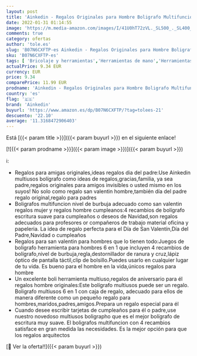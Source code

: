 ```yaml
---
layout: post
title: 'Ainkedin - Regalos Originales para Hombre Boligrafo Multifuncion Regalos Amigo Invisible Divertidos Regalos San Valentin Hombre Dia Del Padre Regalos Originales Boli Multiusos Regalos Originales para Mujer'
date: 2022-01-31 01:14:55
image: 'https://m.media-amazon.com/images/I/41U0hT72zVL._SL500_._SL400_.jpg'
comments: true
category: ofertas
author: 'tole.es'
slug: 'B07N6CXFTP-es Ainkedin - Regalos Originales para Hombre Boligrafo...'
sku: 'B07N6CXFTP-es'
tags: [ 'Bricolaje y herramientas','Herramientas de mano','Herramientas manuales y eléctricas','Herramientas multiusos y accesorios','Navajas suizas y multiherramientas','ainkedin','boligrafo', ]
actualPrice: 9.34 EUR
currency: EUR
price: 9.34
comparePrice: 11.99 EUR
prodname: 'Ainkedin - Regalos Originales para Hombre Boligrafo Multifuncion Regalos Amigo Invisible Divertidos Regalos San Valentin Hombre Dia Del Padre Regalos Originales Boli Multiusos Regalos Originales para Mujer'
country: 'es'
flag: '🇪🇸'
brand: 'Ainkedin'
buyurl: 'https://www.amazon.es/dp/B07N6CXFTP/?tag=tolees-21'
descuento: '22.10'
average: '11.3168472906403'
---
```


Está [{{< param title >}}]({{< param buyurl >}}) en el siguiente enlace!

[![{{< param prodname >}}]({{< param image >}})]({{< param buyurl >}})

ℹ️:

- Regalos para amigas originales,ideas regalos dia del padre:Use Ainkedin multiusos bolígrafo como ideas de regalos,gracias,familia, ya sea padre,regalos originales para amigos invisibles o usted mismo en los suyos! No solo como regalo san valentin hombre,también día del padre regalo original,regalo para padres
- Boligrafos multifuncion nivel de burbuja adecuado como san valentin regalos mujer y regalos hombre cumpleanos:4 recambios de bolígrafo escritura suave para cumpleaños o deseos de Navidad,son regalos adecuados para profesores or compañeros de trabajo material oficina y papeleria. La idea de regalo perfecta para el Día de San Valentín,Día del Padre,Navidad o cumpleaños
- Regalos para san valentin para hombres que lo tienen todo:Juegos de boligrafo herramienta para hombres 6 en 1 que incluyen 4 recambios de bolígrafo,nivel de burbuja,regla,destornillador de ranura y cruz,lápiz óptico de pantalla táctil,clip de bolsillo.Puedes usarlo en cualquier lugar de tu vida. Es bueno para el hombre en la vida,únicos regalos para hombre
- Un excelente boli herramienta multiuso,regalos de aniversario para él regalos hombre originales:Este bolígrafo multiusos puede ser un regalo. Boligrafo multiusos 6 en 1 con caja de regalo, adecuado para ellos de manera diferente como un pequeño regalo para hombres,maridos,padres,amigos.Prepara un regalo especial para él
- Cuando desee escribir tarjetas de cumpleaños para él o padre,use nuestro novedoso multiusos boligrapho que es el mejor bolígrafo de escritura muy suave. El boligrafos multifuncion con 4 recambios satisface en gran medida las necesidades. Es la mejor opción para que los regalos arquitectos

[🛒 Ver la oferta!!]({{< param buyurl >}})
